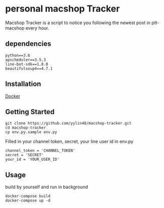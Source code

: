 personal macshop Tracker
====
Macshop Tracker is a script to notice you following the newest post in ptt-macshop every hour.

## dependencies
    python==3.6
    apscheduler==3.5.3
    line-bot-sdk==1.8.0
	beautifulsoup4==4.7.1
    
## Installation
 [Docker](https://www.docker.com)
 
## Getting Started
    git clone https://github.com/yylin48/macshop-tracker.git
    cd macshop-tracker
    cp env.py.sample env.py 
    
Filled in your channel token, secret, your line user id in env.py

	channel_token = 'CHANNEL_TOKEN'
	secret = 'SECRET'
	your_id = 'YOUR_USER_ID'
    
## Usage

build by yourself and run in background

    docker-compose build
    docker-compose up -d

